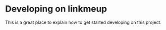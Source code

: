 # Developing on linkmeup

This is a great place to explain how to get started developing on this project.
